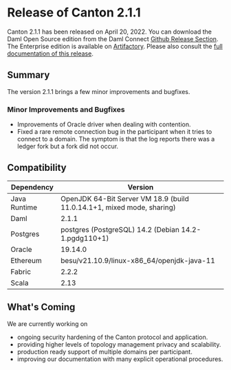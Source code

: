 # Release of Canton 2.1.1

Canton 2.1.1 has been released on April 20, 2022. You can download the Daml Open Source edition from the Daml Connect [Github Release Section](https://github.com/digital-asset/daml/releases/tag/v2.1.1).
The Enterprise edition is available on [Artifactory](https://digitalasset.jfrog.io/artifactory/canton-enterprise/canton-enterprise-2.1.1.zip).
Please also consult the [full documentation of this release](https://docs.daml.com/2.1.1/canton/about.html).

## Summary
The version 2.1.1 brings a few minor improvements and bugfixes.

### Minor Improvements and Bugfixes
- Improvements of Oracle driver when dealing with contention.
- Fixed a rare remote connection bug in the participant when it tries to connect to a domain.
  The symptom is that the log reports there was a ledger fork but a fork did not occur.

## Compatibility

| Dependency   | Version                                                                |
| ------------ |------------------------------------------------------------------------|
| Java Runtime | OpenJDK 64-Bit Server VM 18.9 (build 11.0.14.1+1, mixed mode, sharing) |
| Daml         | 2.1.1                                                                  |
| Postgres     | postgres (PostgreSQL) 14.2 (Debian 14.2-1.pgdg110+1)                   |
| Oracle       | 19.14.0                                                                |
| Ethereum     | besu/v21.10.9/linux-x86_64/openjdk-java-11                             |
| Fabric       | 2.2.2                                                                  |
| Scala        | 2.13                                                                   |

## What's Coming

We are currently working on
- ongoing security hardening of the Canton protocol and application.
- providing higher levels of topology management privacy and scalability.
- production ready support of multiple domains per participant.
- improving our documentation with many explicit operational procedures.

